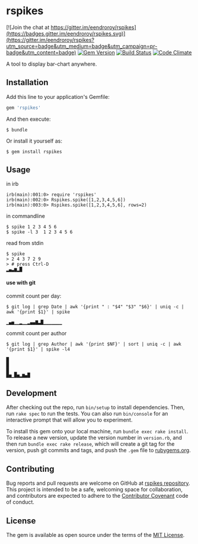 # rspikes 

[![Join the chat at https://gitter.im/eendroroy/rspikes](https://badges.gitter.im/eendroroy/rspikes.svg)](https://gitter.im/eendroroy/rspikes?utm_source=badge&utm_medium=badge&utm_campaign=pr-badge&utm_content=badge)
[![Gem Version](https://badge.fury.io/rb/rspikes.svg)](https://badge.fury.io/rb/rspikes) 
[![Build Status](https://travis-ci.org/eendroroy/rspikes.svg?branch=master)](https://travis-ci.org/eendroroy/rspikes)
[![Code Climate](https://codeclimate.com/github/eendroroy/rspikes/badges/gpa.svg)](https://codeclimate.com/github/eendroroy/rspikes)

A tool to display bar-chart anywhere.

## Installation

Add this line to your application's Gemfile:

```ruby
gem 'rspikes'
```

And then execute:

    $ bundle

Or install it yourself as:

    $ gem install rspikes

## Usage

in irb

    irb(main):001:0> require 'rspikes'
    irb(main):002:0> Rspikes.spike([1,2,3,4,5,6])
    irb(main):003:0> Rspikes.spike([1,2,3,4,5,6], rows=2)
    
in commandline

    $ spike 1 2 3 4 5 6
    $ spike -l 3  1 2 3 4 5 6
    
read from stdin

    $ spike
    > 2 4 3 7 2 9
    > # press Ctrl-D
    ▂▄▃▆▂█

#### use with git
commit count per day:
    
    $ git log | grep Date | awk '{print " : "$4" "$3" "$6}' | uniq -c | awk '{print $1}' | spike
    
    ▁▄▅▁▁▂▁▁▂▄▄▇▃█▁▁▁▁▁▁▁

commit count per author
    
    $ git log | grep Author | awk '{print $NF}' | sort | uniq -c | awk '{print $1}' | spike -l4
    
    █
    █
    █  ▁
    █▅▁█▅▂▆▄█


## Development

After checking out the repo, run `bin/setup` to install dependencies. 
Then, run `rake spec` to run the tests. 
You can also run `bin/console` for an interactive prompt that will allow you to experiment.

To install this gem onto your local machine, run `bundle exec rake install`. 
To release a new version, update the version number in `version.rb`, and then run `bundle exec rake release`,
which will create a git tag for the version, push git commits and tags, 
and push the `.gem` file to [rubygems.org](https://rubygems.org).

## Contributing

Bug reports and pull requests are welcome on GitHub at [rspikes repository](https://github.com/eendroroy/rspikes). 
This project is intended to be a safe, welcoming space for collaboration,
and contributors are expected to adhere to the [Contributor Covenant](http://contributor-covenant.org) code of conduct.


## License

The gem is available as open source under the terms of the [MIT License](http://opensource.org/licenses/MIT).


